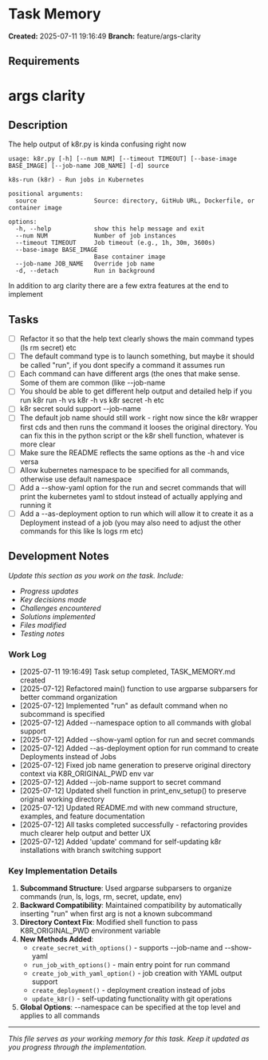 # Task Memory

**Created:** 2025-07-11 19:16:49
**Branch:** feature/args-clarity

## Requirements

# args clarity

## Description
The help output of k8r.py is kinda confusing right now

```
usage: k8r.py [-h] [--num NUM] [--timeout TIMEOUT] [--base-image BASE_IMAGE] [--job-name JOB_NAME] [-d] source

k8s-run (k8r) - Run jobs in Kubernetes

positional arguments:
  source                Source: directory, GitHub URL, Dockerfile, or container image

options:
  -h, --help            show this help message and exit
  --num NUM             Number of job instances
  --timeout TIMEOUT     Job timeout (e.g., 1h, 30m, 3600s)
  --base-image BASE_IMAGE
                        Base container image
  --job-name JOB_NAME   Override job name
  -d, --detach          Run in background
```

In addition to arg clarity there are a few extra features at the end to implement

## Tasks
- [ ] Refactor it so that the help text clearly shows the main command types (ls rm secret) etc
- [ ] The default command type is to launch something, but maybe it should be called "run", if you dont specify a command it assumes run
- [ ] Each command can have different args (the ones that make sense. Some of them are common (like --job-name
- [ ] You should be able to get different help output and detailed help if you run k8r run -h vs k8r -h vs k8r secret -h etc
- [ ] k8r secret sould support --job-name
- [ ] The default job name should still work - right now since the k8r wrapper first cds and then runs the command it looses the original directory. You can fix this in the python script or the k8r shell function, whatever is more clear
- [ ] Make sure the README reflects the same options as the -h and vice versa
- [ ] Allow kubernetes namespace to be specified for all commands, otherwise use default namespace
- [ ] Add a --show-yaml option for the run and secret commands that will print the kubernetes yaml to stdout instead of actually applying and running it
- [ ] Add a --as-deployment option to run which will allow it to create it as a Deployment instead of a job (you may also need to adjust the other commands for this like ls logs rm etc)

## Development Notes

*Update this section as you work on the task. Include:*
- *Progress updates*
- *Key decisions made*
- *Challenges encountered*
- *Solutions implemented*
- *Files modified*
- *Testing notes*

### Work Log

- [2025-07-11 19:16:49] Task setup completed, TASK_MEMORY.md created
- [2025-07-12] Refactored main() function to use argparse subparsers for better command organization
- [2025-07-12] Implemented "run" as default command when no subcommand is specified
- [2025-07-12] Added --namespace option to all commands with global support
- [2025-07-12] Added --show-yaml option for run and secret commands
- [2025-07-12] Added --as-deployment option for run command to create Deployments instead of Jobs
- [2025-07-12] Fixed job name generation to preserve original directory context via K8R_ORIGINAL_PWD env var
- [2025-07-12] Added --job-name support to secret command
- [2025-07-12] Updated shell function in print_env_setup() to preserve original working directory
- [2025-07-12] Updated README.md with new command structure, examples, and feature documentation
- [2025-07-12] All tasks completed successfully - refactoring provides much clearer help output and better UX
- [2025-07-12] Added 'update' command for self-updating k8r installations with branch switching support

### Key Implementation Details

1. **Subcommand Structure**: Used argparse subparsers to organize commands (run, ls, logs, rm, secret, update, env)
2. **Backward Compatibility**: Maintained compatibility by automatically inserting "run" when first arg is not a known subcommand
3. **Directory Context Fix**: Modified shell function to pass K8R_ORIGINAL_PWD environment variable
4. **New Methods Added**:
   - `create_secret_with_options()` - supports --job-name and --show-yaml
   - `run_job_with_options()` - main entry point for run command
   - `create_job_with_yaml_option()` - job creation with YAML output support
   - `create_deployment()` - deployment creation instead of jobs
   - `update_k8r()` - self-updating functionality with git operations
5. **Global Options**: --namespace can be specified at the top level and applies to all commands

---

*This file serves as your working memory for this task. Keep it updated as you progress through the implementation.*
